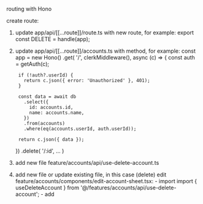 routing with Hono

create route:
  1. update app/api/[[...route]]/route.ts with new route, for example: export const DELETE = handle(app);
  2. update app/api/[[...route]]/accounts.ts with method, for example:
    const app = new Hono()
      .get(
        '/',
        clerkMiddleware(),
        async (c) => {
          const auth = getAuth(c);

          if (!auth?.userId) {
            return c.json({ error: 'Unauthorized' }, 401);
          }

          const data = await db
            .select({
              id: accounts.id,
              name: accounts.name,
            })
            .from(accounts)
            .where(eq(accounts.userId, auth.userId));

          return c.json({ data });
      })
      .delete(
        '/:id',
        ...
      )

  3. add new file feature/accounts/api/use-delete-account.ts
  4. add new file or update existing file, in this case (delete) edit feature/accounts/components/edit-account-sheet.tsx:
    - import import { useDeleteAccount } from '@/features/accounts/api/use-delete-account';
    - add 
